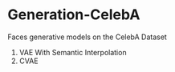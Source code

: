 # Generation-CelebA
Faces generative models on the CelebA Dataset

  1. VAE With Semantic Interpolation
  2. CVAE
